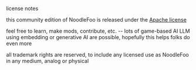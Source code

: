 license notes

this community edition of NoodleFoo is released under the [Apache license](.\LICENSE)

feel free to learn, make mods, contribute, etc. -- lots of game-based AI LLM using embedding or generative AI are possible, hopefully this helps folks do even more

all trademark rights are reserved, to include any licensed use as NoodleFoo in any medium, analog or physical
